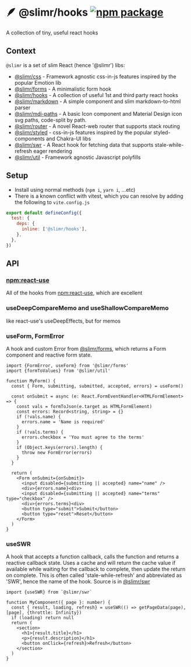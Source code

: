 # 🪶 @slimr/hooks [![npm package](https://img.shields.io/npm/v/@slimr/hooks.svg?style=flat-square)](https://npmjs.org/package/@slimr/hooks)

A collection of tiny, useful react hooks

## Context

`@slimr` is a set of slim React (hence '@slimr') libs:

- [@slimr/css](https://www.npmjs.com/package/@slimr/css) - Framework agnostic css-in-js features inspired by the popular Emotion lib
- [@slimr/forms](https://www.npmjs.com/package/@slimr/forms) - A minimalistic form hook
- [@slimr/hooks](https://www.npmjs.com/package/@slimr/hooks) - A collection of useful 1st and third party react hooks
- [@slimr/markdown](https://www.npmjs.com/package/@slimr/markdown) - A simple component and slim markdown-to-html parser
- [@slimr/mdi-paths](https://www.npmjs.com/package/@slimr/mdi-paths) - A basic Icon component and Material Design icon svg paths, code-split by path.
- [@slimr/router](https://www.npmjs.com/package/@slimr/router) - A novel React-web router that supports stack routing
- [@slimr/styled](https://www.npmjs.com/package/@slimr/styled) - css-in-js features inspired by the popular styled-components and Chakra-UI libs
- [@slimr/swr](https://www.npmjs.com/package/@slimr/swr) - A React hook for fetching data that supports stale-while-refresh eager rendering
- [@slimr/util](https://www.npmjs.com/package/@slimr/util) - Framework agnostic Javascript polyfills

## Setup

- Install using normal methods (`npm i`, `yarn i`, ...etc)
- There is a known conflict with vitest, which you can resolve by adding the following to `vite.config.js`

```javascript
export default defineConfig({
  test: {
    deps: {
      inline: ['@slimr/hooks'],
    },
  },
})
```

## API

### [npm:react-use](https://www.npmjs.com/package/react-use)

All of the hooks from [npm:react-use](https://www.npmjs.com/package/react-use), which are excellent

### useDeepCompareMemo and useShallowCompareMemo

like react-use's useDeepEffects, but for memos

### useForm, FormError

A hook and custom Error from [@slimr/forms](https://www.npmjs.com/package/@slimr/forms), which returns a Form component and reactive form state.

```tsx
import {FormError, useForm} from '@slimr/forms'
import {formToValues} from '@slimr/util'

function MyForm() {
  const { Form, submitting, submitted, accepted, errors} = useForm()

  const onSubmit = async (e: React.FormEventHandler<HTMLFormElement> => {
    const vals = formToJson(e.target as HTMLFormElement)
    const errors: Record<string, string> = {}
    if (!vals.name) {
      errors.name = 'Name is required'
    }
    if (!vals.terms) {
      errors.checkbox = 'You must agree to the terms'
    }
    if (Object.keys(errors).length) {
      throw new FormError(errors)
    }
  }

  return (
    <Form onSubmit={onSubmit}>
      <input disabled={submitting || accepted} name="name" />
      <div>{errors.name}<div>
      <input disabled={submitting || accepted} name="terms" type="checkbox" />
      <div>{errors.terms}<div>
      <button type="submit">Submit</button>
      <button type="reset">Reset</button>
    </Form>
  )
}
```

### useSWR

A hook that accepts a function callback, calls the function and returns a reactive callback state. Uses a cache and will return the cache value if available while waiting for the callback to complete, then update the return on complete. This is often called 'stale-while-refresh' and abbreviated as 'SWR', hence the name of the hook. Source is in [@slimr/swr](https://www.npmjs.com/package/@slimr/swr)

```tsx
import {useSWR} from `@slimr/swr`

function MyComponent({ page }: number) {
  const { result, loading, refresh} = useSWR(() => getPageData(page), [page], {throttle: Infinity})
  if (loading) return null
  return (
    <section>
      <h1>{result.title}</h1>
      <p>{result.description}</h1>
      <button onClick={refresh}>Refresh</button>
    </section>
  )
}
```
